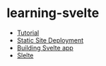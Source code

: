 # learning-svelte

- [Tutorial](https://svelte.dev/tutorial/svelte/welcome-to-svelte)
- [Static Site Deployment](https://svelte.dev/docs/kit/adapter-static)
- [Building Svelte app](https://svelte.dev/docs/kit/building-your-app)
- [Slelte](https://threlte.xyz/)
